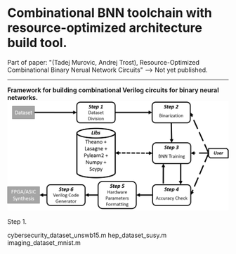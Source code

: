 # Combinational BNN toolchain with resource-optimized architecture build tool.

Part of paper: "(Tadej Murovic, Andrej Trost), Resource-Optimized Combinational Binary Nerual Network Circuits"
--> Not yet published.


------------------------------------------------------------------------------------------------------------------
**Framework for building combinational Verilog circuits for binary neural networks.**
![Optional Text](flow_final.png)

Step 1. 


cybersecurity_dataset_unswb15.m hep_dataset_susy.m imaging_dataset_mnist.m
